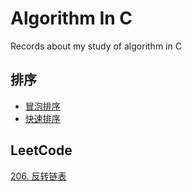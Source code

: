 # Algorithm In C
Records about my study of algorithm in C

## 排序
* [冒泡排序](sort/bubble.md)
* [快速排序](sort/quicksort.md)


## LeetCode
[206. 反转链表](leetcode/206_reverse_linked_list.md)
